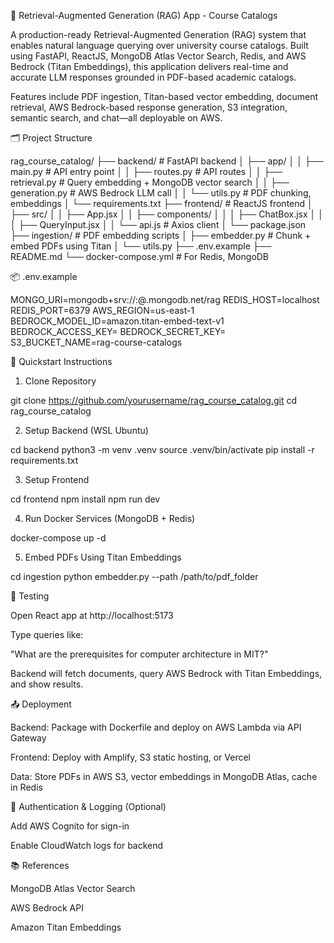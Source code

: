 📘 Retrieval-Augmented Generation (RAG) App - Course Catalogs

A production-ready Retrieval-Augmented Generation (RAG) system that enables natural language querying over university course catalogs. Built using FastAPI, ReactJS, MongoDB Atlas Vector Search, Redis, and AWS Bedrock (Titan Embeddings), this application delivers real-time and accurate LLM responses grounded in PDF-based academic catalogs.

Features include PDF ingestion, Titan-based vector embedding, document retrieval, AWS Bedrock-based response generation, S3 integration, semantic search, and chat—all deployable on AWS.

🗂️ Project Structure

rag_course_catalog/
├── backend/                    # FastAPI backend
│   ├── app/
│   │   ├── main.py             # API entry point
│   │   ├── routes.py           # API routes
│   │   ├── retrieval.py        # Query embedding + MongoDB vector search
│   │   ├── generation.py       # AWS Bedrock LLM call
│   │   └── utils.py            # PDF chunking, embeddings
│   └── requirements.txt
├── frontend/                   # ReactJS frontend
│   ├── src/
│   │   ├── App.jsx
│   │   ├── components/
│   │   │   ├── ChatBox.jsx
│   │   │   ├── QueryInput.jsx
│   │   └── api.js              # Axios client
│   └── package.json
├── ingestion/                 # PDF embedding scripts
│   ├── embedder.py            # Chunk + embed PDFs using Titan
│   └── utils.py
├── .env.example
├── README.md
└── docker-compose.yml         # For Redis, MongoDB

📦 .env.example

MONGO_URI=mongodb+srv://<username>:<password>@<cluster>.mongodb.net/rag
REDIS_HOST=localhost
REDIS_PORT=6379
AWS_REGION=us-east-1
BEDROCK_MODEL_ID=amazon.titan-embed-text-v1
BEDROCK_ACCESS_KEY=
BEDROCK_SECRET_KEY=
S3_BUCKET_NAME=rag-course-catalogs

🚀 Quickstart Instructions

1. Clone Repository

git clone https://github.com/yourusername/rag_course_catalog.git
cd rag_course_catalog

2. Setup Backend (WSL Ubuntu)

cd backend
python3 -m venv .venv
source .venv/bin/activate
pip install -r requirements.txt

3. Setup Frontend

cd frontend
npm install
npm run dev

4. Run Docker Services (MongoDB + Redis)

docker-compose up -d

5. Embed PDFs Using Titan Embeddings

cd ingestion
python embedder.py --path /path/to/pdf_folder

🧪 Testing

Open React app at http://localhost:5173

Type queries like:

"What are the prerequisites for computer architecture in MIT?"

Backend will fetch documents, query AWS Bedrock with Titan Embeddings, and show results.

📤 Deployment

Backend: Package with Dockerfile and deploy on AWS Lambda via API Gateway

Frontend: Deploy with Amplify, S3 static hosting, or Vercel

Data: Store PDFs in AWS S3, vector embeddings in MongoDB Atlas, cache in Redis

🔐 Authentication & Logging (Optional)

Add AWS Cognito for sign-in

Enable CloudWatch logs for backend

📚 References

MongoDB Atlas Vector Search

AWS Bedrock API

Amazon Titan Embeddings